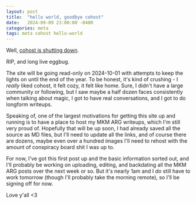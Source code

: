 ```yaml
---
layout: post
title:  "hello world, goodbye cohost"
date:   2024-09-09 23:00:00 -0400
categories: meta
tags: meta cohost hello-world
---
```


Well, [cohost is shutting down](https://cohost.org/staff/post/7611443-cohost-to-shut-down).

RIP, and long live eggbug.

The site will be going read-only on 2024-10-01 with attempts to keep the lights
on until the end of the year. To be honest, it's kind of crushing - I *really*
liked cohost, it felt cozy, it felt like home. Sure, I didn't have a large
community or following, but I saw maybe a half dozen faces consistently when
talking about magic, I got to have real conversations, and I got to do longform
writeups.

Speaking of, one of the largest motivations for getting this site up
and running is to have a place to host my MKM ARG writeups, which I'm still
very proud of. Hopefully that will be up soon, I had already saved all the
source as MD files, but I'll need to update all the links, and of course there
are dozens, maybe even over a hundred images I'll need to rehost with the
amount of conspiracy board shit I was up to.

For now, I've got this first post up and the basic information sorted out, and
I'll probably be working on uploading, editing, and backdating all the MKM ARG
posts over the next week or so. But it's nearly 1am and I *do* still have to
work tomorrow (though I'll probably take the morning remote), so I'll be
signing off for now.

Love y'all <3

